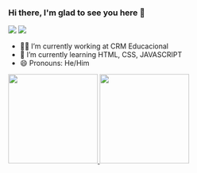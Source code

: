 ### Hi there, I'm glad to see you here 🤙

<a href = "mailto:contatollacerda@gmail.com" target="_blank"><img src="https://img.shields.io/badge/-Gmail-%23333?style=for-the-badge&logo=gmail&logoColor=white" target="_blank"></a>
<a href="https://www.linkedin.com/in/lucas-lacerda-a7156a165/" target="_blank"><img src="https://img.shields.io/badge/-LinkedIn-%230077B5?style=for-the-badge&logo=linkedin&logoColor=white&layout=compact" target="_blank"></a>

- 🐱‍💻 I’m currently working at CRM Educacional
- 📝 I’m currently learning HTML, CSS, JAVASCRIPT
- 😄 Pronouns: He/Him

<div>
  <a href="https://github.com/lucashlacerda">
  <img height="180em" src="https://github-readme-stats.vercel.app/api?username=lucashlacerda&show_icons=true&theme=gotham&include_all_commits=true&count_private=true"/>
  <img height="180em" src="https://github-readme-stats.vercel.app/api/top-langs?username=lucashlacerda&theme=gotham&layout=compact"/>
</div>
  
